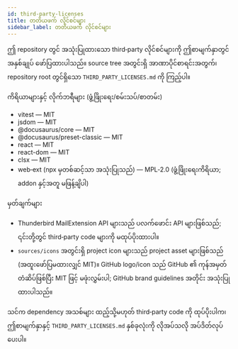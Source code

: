 ```yaml
---
id: third-party-licenses
title: တတိယဖက် လိုင်စင်များ
sidebar_label: တတိယဖက် လိုင်စင်များ
---
```


ဤ repository တွင် အသုံးပြုထားသော third‑party လိုင်စင်များကို ဤစာမျက်နှာတွင် အနှစ်ချုပ် ဖော်ပြထားပါသည်။ source tree အတွင်းရှိ အာဏာပိုင်စာရင်းအတွက်၊ repository root တွင်ရှိသော `THIRD_PARTY_LICENSES.md` ကို ကြည့်ပါ။

ကိရိယာများနှင့် လိုက်ဘရီများ (ဖွံ့ဖြိုးရေး/စမ်းသပ်/စာတမ်း)

- vitest — MIT
- jsdom — MIT
- @docusaurus/core — MIT
- @docusaurus/preset-classic — MIT
- react — MIT
- react-dom — MIT
- clsx — MIT
- web‑ext (npx မှတစ်ဆင့်သာ အသုံးပြုသည်) — MPL‑2.0 (ဖွံ့ဖြိုးရေးကိရိယာ; addon နှင့်အတူ မဖြန့်ချိပါ)

မှတ်ချက်များ

- Thunderbird MailExtension API များသည် ပလက်ဖောင်း API များဖြစ်သည်; ၎င်းတို့တွင် third‑party code များကို မထုပ်ပိုးထားပါ။
- `sources/icons` အတွင်းရှိ project icon များသည် project asset များဖြစ်သည် (အထူးဖော်ပြမထားလျှင် MIT)။ GitHub logo/icon သည် GitHub ၏ ကုန်အမှတ်တံဆိပ်ဖြစ်ပြီး MIT ဖြင့် မဖုံးလွှမ်းပါ; GitHub brand guidelines အတိုင်း အသုံးပြုထားပါသည်။

သင်က dependency အသစ်များ ထည့်သို့မဟုတ် third‑party code ကို ထုပ်ပိုးပါက၊ ဤစာမျက်နှာနှင့် `THIRD_PARTY_LICENSES.md` နှစ်ခုလုံးကို လိုအပ်သလို အပ်ဒိတ်လုပ်ပေးပါ။
